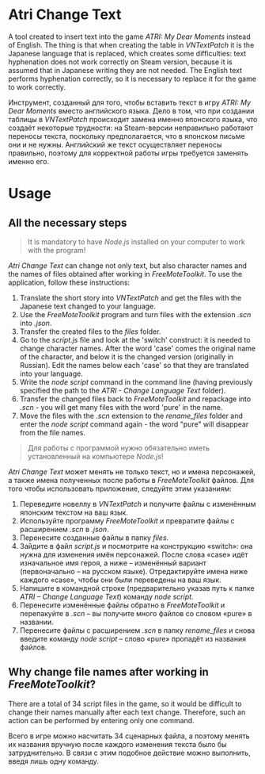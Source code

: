 # Atri Change Text
A tool created to insert text into the game _ATRI: My Dear Moments_ instead of English. The thing is that when creating the table in _VNTextPatch_ it is the Japanese language that is replaced, which creates some difficulties: text hyphenation does not work correctly on Steam version, because it is assumed that in Japanese writing they are not needed. The English text performs hyphenation correctly, so it is necessary to replace it for the game to work correctly.

Инструмент, созданный для того, чтобы вставить текст в игру _ATRI: My Dear Moments_ вместо английского языка. Дело в том, что при создании таблицы в _VNTextPatch_ происходит замена именно японского языка, что создаёт некоторые трудности: на Steam-версии неправильно работают переносы текста, поскольку предполагается, что в японском письме они и не нужны. Английский же текст осуществляет переносы правильно, поэтому для корректной работы игры требуется заменять именно его.

# Usage
## All the necessary steps
> It is mandatory to have _Node.js_ installed on your computer to work with the program!

_Atri Change Text_ can change not only text, but also character names and the names of files obtained after working in _FreeMoteToolkit_. To use the application, follow these instructions:
1. Translate the short story into _VNTextPatch_ and get the files with the Japanese text changed to your language.
2. Use the _FreeMoteToolkit_ program and turn files with the extension _.scn_ into _.json_.
3. Transfer the created files to the _files_ folder.
4. Go to the _script.js_ file and look at the 'switch' construct: it is needed to change character names. After the word 'case' comes the original name of the character, and below it is the changed version (originally in Russian). Edit the names below each 'case' so that they are translated into your language.
5. Write the _node script_ command in the command line (having previously specified the path to the _ATRI - Change Language Text_ folder).
6. Transfer the changed files back to _FreeMoteToolkit_ and repackage into _.scn_ - you will get many files with the word 'pure' in the name.
7. Move the files with the _.scn_ extension to the _rename_files_ folder and enter the _node script_ command again - the word "pure" will disappear from the file names.

> Для работы с программой нужно обязательно иметь установленный на компьютере _Node.js_!

_Atri Change Text_ может менять не только текст, но и имена персонажей, а также имена полученных после работы в _FreeMoteToolkit_ файлов. Для того чтобы использовать приложение, следуйте этим указаниям:
1. Переведите новеллу в _VNTextPatch_ и получите файлы с изменённым японским текстом на ваш язык.
2. Используйте программу _FreeMoteToolkit_ и превратите файлы с расширением _.scn_ в _.json_.
3. Перенесите созданные файлы в папку _files_.
4. Зайдите в файл _script.js_ и посмотрите на конструкцию «switch»: она нужна для изменения имён персонажей. После слова «case» идёт изначальное имя героя, а ниже – изменённый вариант (первоначально – на русском языке). Отредактируйте имена ниже каждого «case», чтобы они были переведены на ваш язык.
5. Напишите в командной строке (предварительно указав путь к папке _ATRI – Change Language Text_) команду _node script_.
6. Перенесите изменённые файлы обратно в _FreeMoteToolkit_ и перепакуйте в _.scn_ – вы получите много файлов со словом «pure» в названии.
7. Перенесите файлы с расширением _.scn_ в папку _rename_files_ и снова введите команду _node script_ – слово «pure» пропадёт из названия файлов.
## Why change file names after working in _FreeMoteToolkit_?
There are a total of 34 script files in the game, so it would be difficult to change their names manually after each text change. Therefore, such an action can be performed by entering only one command.

Всего в игре можно насчитать 34 сценарных файла, а поэтому менять их названия вручную после каждого изменения текста было бы затруднительно. В связи с этим подобное действие можно выполнить, введя лишь одну команду.
